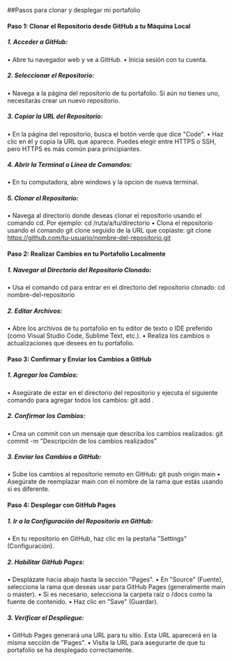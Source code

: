 ##Pasos para clonar y desplegar mi portafolio

#### **Paso 1: Clonar el Repositorio desde GitHub a tu Máquina Local**

##### 1. Acceder a GitHub:
• Abre tu navegador web y ve a GitHub.
• Inicia sesión con tu cuenta.

##### 2. Seleccionar el Repositorio:
• Navega a la página del repositorio de tu portafolio. Si aún no tienes uno, necesitarás crear un nuevo repositorio.

##### 3. Copiar la URL del Repositorio:
• En la página del repositorio, busca el botón verde que dice "Code".
• Haz clic en él y copia la URL que aparece. Puedes elegir entre HTTPS o SSH, pero HTTPS es más común para principiantes.

##### 4. Abrir la Terminal o Línea de Comandos:
• En tu computadora, abre windows y la opcion de nueva terminal.

##### 5. Clonar el Repositorio:
• Navega al directorio donde deseas clonar el repositorio usando el comando cd. Por ejemplo:
     cd /ruta/a/tu/directorio
• Clona el repositorio usando el comando git clone seguido de la URL que copiaste:
     git clone https://github.com/tu-usuario/nombre-del-repositorio.git

####  **Paso 2: Realizar Cambios en tu Portafolio Localmente**
##### 1. Navegar al Directorio del Repositorio Clonado:
• Usa el comando cd para entrar en el directorio del repositorio clonado:
     cd nombre-del-repositorio
##### 2. Editar Archivos:
• Abre los archivos de tu portafolio en tu editor de texto o IDE preferido (como Visual Studio Code, Sublime Text, etc.).
• Realiza los cambios o actualizaciones que desees en tu portafolio.
#### Paso 3: Confirmar y Enviar los Cambios a GitHub
##### 1. Agregar los Cambios:
• Asegúrate de estar en el directorio del repositorio y ejecuta el siguiente comando para agregar todos los cambios:
     git add .
##### 2. Confirmar los Cambios:
• Crea un commit con un mensaje que describa los cambios realizados:
     git commit -m "Descripción de los cambios realizados"
##### 3. Enviar los Cambios a GitHub:
• Sube los cambios al repositorio remoto en GitHub:
     git push origin main
• Asegúrate de reemplazar main con el nombre de la rama que estás usando si es diferente.
#### Paso 4: Desplegar con GitHub Pages
##### 1. Ir a la Configuración del Repositorio en GitHub:
• En tu repositorio en GitHub, haz clic en la pestaña "Settings" (Configuración).
##### 2. Habilitar GitHub Pages:
• Desplázate hacia abajo hasta la sección "Pages".
• En "Source" (Fuente), selecciona la rama que deseas usar para GitHub Pages (generalmente main o master).
• Si es necesario, selecciona la carpeta raíz o /docs como la fuente de contenido.
• Haz clic en "Save" (Guardar).
##### 3. Verificar el Despliegue:
• GitHub Pages generará una URL para tu sitio. Esta URL aparecerá en la misma sección de "Pages".
• Visita la URL para asegurarte de que tu portafolio se ha desplegado correctamente.
